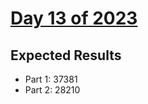 # [Day 13 of 2023](https://adventofcode.com/2023/day/13)

## Expected Results

- Part 1: 37381
- Part 2: 28210

